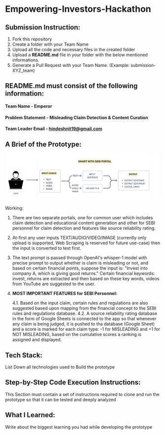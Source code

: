 # Empowering-Investors-Hackathon

## Submission Instruction:
  1. Fork this repository
  2. Create a folder with your Team Name
  3. Upload all the code and necessary files in the created folder
  4. Upload a **README.md** file in your folder with the below mentioned informations.
  5. Generate a Pull Request with your Team Name. (Example: submission-XYZ_team)

## README.md must consist of the following information:

#### Team Name - Emperor
#### Problem Statement - Misleading Claim Detection & Content Curation
#### Team Leader Email - hindeshnit19@gmail.com

## A Brief of the Prototype:
  ![use_case](use_case.png)

  Working:

  1. There are two separate portals, one for common user which includes claim detection and educational content generation and other for SEBI personnel for claim detection and features like source reliability rating.

  2. At-first any user inputs TEXT/AUDIO/VIDEO/IMAGE (currently only upload is supported, Web Scraping is reserved for future use-case) then the input is converted to text first.

  3. The text prompt is passed through OpenAI's whisper-1 model with precise prompt to output whether is claim is misleading or not, and based on certain financial points, suppose the input is:
        "Invest into company A, which is giving good returns."
        Certain financial keywords: invest, returns are extracted and then based on these key words, videos from YouTube are suggested to the user.

  4. **MOST IMPORTANT FEATURES for SEBI Personnel:** 
  
        4.1. Based on the input claim, certain rules and regulations are also suggested based upon mapping from the financial concept to the SEBI rules and regulations database.
        4.2. A source reliability rating database in the form of Google Sheets is connected to the app so that whenever any claim is being judged, it is pushed to tha database (Google Sheet) and a score is marked for each claim type: -1 for MISLEADING and +1 for NOT MISLEADING, based on the cumulative scores a ranking is assigned and displayed.


  
## Tech Stack: 
   List Down all technologies used to Build the prototype
   
## Step-by-Step Code Execution Instructions:
  This Section must contain a set of instructions required to clone and run the prototype so that it can be tested and deeply analyzed
  
## What I Learned:
   Write about the biggest learning you had while developing the prototype
